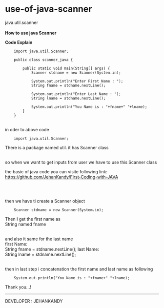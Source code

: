 # use-of-java-scanner
java.util.scanner
<br><br>
<b>How to use java Scanner </b>

<b>Code Explain</b> 
<br>

        import java.util.Scanner;

        public class scanner_java {

            public static void main(String[] args) {
                Scanner stdname = new Scanner(System.in);

                System.out.println("Enter First Name : ");
                String fname = stdname.nextLine();

                System.out.println("Enter Last Name : ");
                String lname = stdname.nextLine();

                System.out.println("You Name is : "+fname+" "+lname);
            }
        }
      
<br>     
in oder  to above code 

        import java.util.Scanner;
        
There is a package named util. it has Scanner class
<br><br>

so when we want to get inputs from user we have to use this Scanner class<br>

the basic of java code you can visite following link: <br>
https://github.com/JehanKandy/First-Coding-with-JAVA

<br><br>

then we have ti create a Scanner object

        Scanner stdname = new Scanner(System.in);

Then I get the first name as 
<br> String named fname 

<br>and also it same for the last name
<br>
first Name: <br>
        String fname = stdname.nextLine();
last Name: <br>
        String lname = stdname.nextLine();
<br><br>


then in last step i concatenation the first name and last name as following<br>

        System.out.println("You Name is : "+fname+" "+lname);
        
Thank you...!


******************************************************


DEVELOPER : JEHANKANDY
